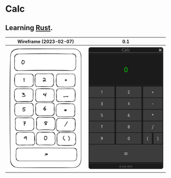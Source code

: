 # Calc
## Learning [Rust](https://www.rust-lang.org/).


| Wireframe (2023-02-07)                  | 0.1                         |
| --------------------------------------- | --------------------------- |
| ![Wireframe](docs/design/wireframe.png) | ![0.1](docs/design/0.1.png) |
